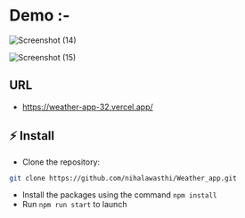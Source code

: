 # Demo :- 

![Screenshot (14)](https://github.com/user-attachments/assets/5a57d7a4-258a-44a0-ae90-8d424dad55d5)

![Screenshot (15)](https://github.com/user-attachments/assets/85dfcd88-33cb-44a0-a731-d9c0929c45ec)


## URL
- https://weather-app-32.vercel.app/


## ⚡ Install

- Clone the repository:

```bash
git clone https://github.com/nihalawasthi/Weather_app.git

```

- Install the packages using the command `npm install`
- Run `npm run start` to launch
